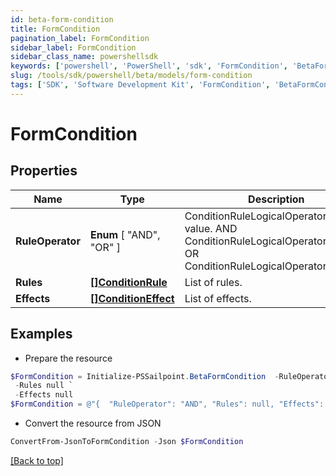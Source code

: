 ```yaml
---
id: beta-form-condition
title: FormCondition
pagination_label: FormCondition
sidebar_label: FormCondition
sidebar_class_name: powershellsdk
keywords: ['powershell', 'PowerShell', 'sdk', 'FormCondition', 'BetaFormCondition'] 
slug: /tools/sdk/powershell/beta/models/form-condition
tags: ['SDK', 'Software Development Kit', 'FormCondition', 'BetaFormCondition']
---
```



# FormCondition

## Properties

Name | Type | Description | Notes
------------ | ------------- | ------------- | -------------
**RuleOperator** |  **Enum** [  "AND",    "OR" ] | ConditionRuleLogicalOperatorType value. AND ConditionRuleLogicalOperatorTypeAnd OR ConditionRuleLogicalOperatorTypeOr | [optional] 
**Rules** | [**[]ConditionRule**](condition-rule) | List of rules. | [optional] 
**Effects** | [**[]ConditionEffect**](condition-effect) | List of effects. | [optional] 

## Examples

- Prepare the resource
```powershell
$FormCondition = Initialize-PSSailpoint.BetaFormCondition  -RuleOperator AND `
 -Rules null `
 -Effects null
$FormCondition = @"{  "RuleOperator": "AND", "Rules": null, "Effects": null }"@
```

- Convert the resource from JSON
```powershell
ConvertFrom-JsonToFormCondition -Json $FormCondition
```


[[Back to top]](#) 

